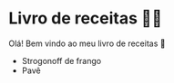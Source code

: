 # Livro de receitas :man_cook:

Olá! Bem vindo ao meu livro de receitas :wave:

- Strogonoff de frango 
- Pavê
